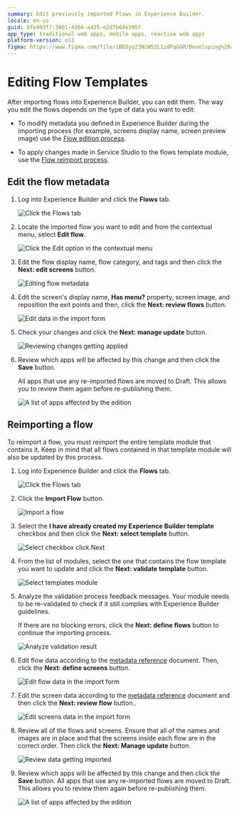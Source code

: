 ```yaml
---
summary: Edit previously imported Flows in Experience Builder.
locale: en-us
guid: bfe493f7-3801-4266-a435-e2d7b64e395f
app_type: traditional web apps, mobile apps, reactive web apps
platform-version: o11
figma: https://www.figma.com/file/iBD5yo23NiW53L1zdPqGGM/Developing%20an%20Application?node-id=4454:2894
---
```


# Editing Flow Templates

After importing flows into Experience Builder, you can edit them. The way you edit the flows depends on the type of data you want to edit:

* To modify metadata you defined in Experience Builder during the importing process (for example, screens display name, screen preview image) use the [Flow edition process](#edit-the-flow-metadata).

* To apply changes made in Service Studio to the flows template module, use the [Flow reimport process](#reimporting-a-flow).

## Edit the flow metadata

1. Log into Experience Builder and click the **Flows** tab.

    ![Click the Flows tab](images/flows-tab-eb.png)

1. Locate the imported flow you want to edit and from the contextual menu, select **Edit flow**.

    ![Click the Edit option in the contextual menu](images/edit-flow-eb.png)

1. Edit the flow display name,  flow category, and tags and then click the **Next: edit screens** button.

    ![Editing flow metadata](images/edit-wizard-flow-metadata-eb.png)

1. Edit the screen's display name, **Has menu?** property, screen image, and reposition the exit points and then, click the **Next: review flows** button.

    ![Edit data in the import form](images/set-additional-data-eb.png)

1. Check your changes and click the **Next: manage update** button.

    ![Reviewing changes getting applied](images/edit-wizard-review-eb.png)

1. Review which apps will be affected by this change and then click the **Save** button. 

    All apps that use any re-imported flows are moved to Draft. This allows you to review them again before re-publishing them.

    ![A list of apps affected by the edition](images/edit-wizard-manage-update-eb.png)

## Reimporting a flow

To reimport a flow, you must reimport the entire template module that contains it. Keep in mind that all flows contained in that template module will also be updated by this process.

1. Log into Experience Builder and click the **Flows** tab.

    ![Click the Flows tab](images/flows-tab-eb.png)

1. Click the **Import Flow** button.

    ![Import a flow](images/import-flows-button-eb.png)

1. Select the **I have already created my Experience Builder template** checkbox and then click the **Next: select template** button.

      ![Select checkbox click Next](images/module-template-created-eb.png)

1. From the list of modules, select the one that contains the flow template you want to update and click the **Next: validate template** button.

    ![Select templates module](images/select-application-eb.png)

1. Analyze the validation process feedback messages. Your module needs to be re-validated to check if it still complies with Experience Builder guidelines.

    If there are no blocking errors, click the **Next: define flows** button to continue the importing process.

    ![Analyze validation result](images/check-validation-eb.png)

1. Edit flow data according to the [metadata reference](metadata-if.md) document. Then, click the **Next: define screens** button.

    ![Edit flow data in the import form](images/eb-reimport-flow.png)

1. Edit the screen data according to the [metadata reference](metadata-if.md) document and then click the **Next: review flow** button..

    ![Edit screens data in the import form](images/reimport-screen-eb.png)

 1. Review all of the flows and screens. Ensure that all of the names and images are in place and that the screens inside each flow are in the correct order. Then click the **Next: Manage update** button.

    ![Review data getting imported](images/reimport-review-eb.png)

1. Review which apps will be affected by this change and then click the **Save** button. All apps that use any re-imported flows are moved to Draft. This allows you to review them again before re-publishing them.

    ![A list of apps affected by the edition](images/edit-wizard-manage-update-eb.png)
